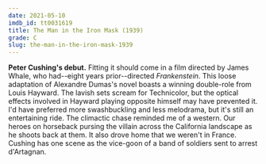 ```yaml
---
date: 2021-05-10
imdb_id: tt0031619
title: The Man in the Iron Mask (1939)
grade: C
slug: the-man-in-the-iron-mask-1939
---
```


**Peter Cushing's debut.** Fitting it should come in a film directed by James Whale, who had--eight years prior--directed <span data-imdb-id="tt0021884">_Frankenstein_</span>. This loose adaptation of Alexandre Dumas's novel boasts a winning double-role from Louis Hayward. The lavish sets scream for Technicolor, but the optical effects involved in Hayward playing opposite himself may have prevented it. I'd have preferred more swashbuckling and less melodrama, but it's still an entertaining ride. The climactic chase reminded me of a western. Our heroes on horseback pursing the villain across the California landscape as he shoots back at them. It also drove home that we weren't in France. Cushing has one scene as the vice-goon of a band of soldiers sent to arrest d'Artagnan.